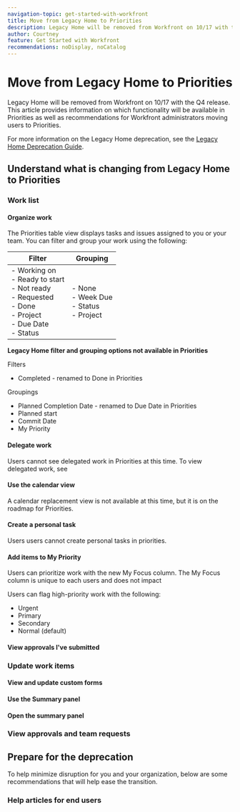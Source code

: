```yaml
---
navigation-topic: get-started-with-workfront
title: Move from Legacy Home to Priorities
description: Legacy Home will be removed from Workfront on 10/17 with the Q4 release. This article provides information on which functionality will be available in Priorities as well as recommendations for Workfront administrators moving users to Priorities. 
author: Courtney
feature: Get Started with Workfront
recommendations: noDisplay, noCatalog
---
```


# Move from Legacy Home to Priorities

Legacy Home will be removed from Workfront on 10/17 with the Q4 release. This article provides information on which functionality will be available in Priorities as well as recommendations for Workfront administrators moving users to Priorities. 

For more information on the Legacy Home deprecation, see the [Legacy Home Deprecation Guide](/help/quicksilver/product-announcements/announcements/legacy-home-deprecation.md).

## Understand what is changing from Legacy Home to Priorities

### Work list

#### Organize work

The Priorities table view displays tasks and issues assigned to you or your team. You can filter and group your work using the following:

| **Filter** | **Grouping** |
|------------|-----------|
| - Working on <br> - Ready to start <br> - Not ready <br> - Requested <br> - Done <br> - Project <br> - Due Date <br> - Status | - None <br> - Week Due  <br> - Status <br> - Project |


**Legacy Home filter and grouping options not available in Priorities**

Filters

* Completed - renamed to Done in Priorities

Groupings

* Planned Completion Date - renamed to Due Date in Priorities
* Planned start 
* Commit Date 
* My Priority 

#### Delegate work

Users cannot see delegated work in Priorities at this time. To view delegated work, see

#### Use the calendar view

A calendar replacement view is not available at this time, but it is on the roadmap for Priorities.

#### Create a personal task

Users users cannot create personal tasks in priorities.

#### Add items to My Priority

Users can prioritize work with the new My Focus column. The My Focus column is unique to each users and does not impact 

Users can flag high-priority work with the following: 

* Urgent 
* Primary 
* Secondary 
* Normal (default) 

#### View approvals I've submitted

### Update work items

#### View and update custom forms

#### Use the Summary panel

#### Open the summary panel

### View approvals and team requests

## Prepare for the deprecation

To help minimize disruption for you and your organization, below are some recommendations that will help ease the transition.

### Help articles for end users